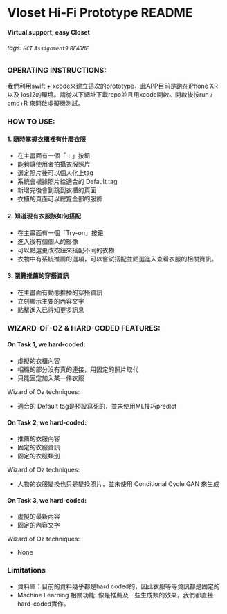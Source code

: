 Vloset Hi-Fi Prototype README
===

#### Virtual support, easy Closet

###### tags:  `HCI`  `Assignment9`  `README`



### OPERATING INSTRUCTIONS:
我們利用swift + xcode來建立這次的prototype，此APP目前是跑在iPhone XR 以及 ios12的環境。請從以下網址下載repo並且用xcode開啟。開啟後按run / cmd+R 來開啟虛擬機測試。



### HOW TO USE:

#### 1. 隨時掌握衣櫃裡有什麼衣服

- 在主畫面有一個「＋」按鈕
- 能夠讓使用者拍攝衣服照片
- 選定照片後可以個人化上tag
- 系統會根據照片給適合的 Default tag
- 新增完後會到跳到衣櫃的頁面
- 衣櫃的頁面可以總覽全部的服飾

#### 2. 知道現有衣服該如何搭配

- 在主畫面有一個「Try-on」按鈕
- 進入後有個個人的影像
- 可以點選更改按鈕來搭配不同的衣物
- 衣物中有系統推薦的選項，可以嘗試搭配並點選進入查看衣服的相關資訊。

#### 3. 瀏覽推薦的穿搭資訊

- 在主畫面有動態推播的穿搭資訊
- 立刻顯示主要的內容文字
- 點擊進入已得知更多訊息



### WIZARD-OF-OZ & HARD-CODED FEATURES:

#### On Task 1, we hard-coded:
- 虛擬的衣櫃內容
- 相機的部分沒有真的連接，用固定的照片取代
- 只能固定加入某一件衣服

Wizard of Oz techniques:
- 適合的 Default tag是預設寫死的，並未使用ML技巧predict

#### On Task 2, we hard-coded:
- 推薦的衣服內容
- 固定的衣服資訊
- 固定的衣服類別

Wizard of Oz techniques:
- 人物的衣服變換也只是變換照片，並未使用 Conditional Cycle GAN 來生成

#### On Task 3, we hard-coded:
- 虛擬的最新內容
- 固定的內容文字

Wizard of Oz techniques:
- None



### Limitations

- 資料庫：目前的資料幾乎都是hard coded的，因此衣服等等資訊都是固定的
- Machine Learning 相關功能: 像是推薦及一些生成類的效果，我們都直接hard-coded實作。